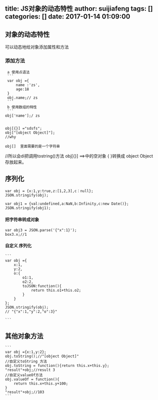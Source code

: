 title: JS对象的动态特性
author: suijiafeng
tags: []
categories: []
date: 2017-01-14 01:09:00
---
## 对象的动态特性
可以动态地给对象添加属性和方法

### 添加方法
	 a 使用点语法
	 ```
	 var obj ={
	     name :'zs',
	     age:18
	 }
	 obj.name;// zs
	 ```
	 b 使用数组的特性 
	 ```
	obj['name'];/ zs
	
	
	obj[{}] ="sdsfs";
	obj["[object Object]"];
	//why

	obj[]  里面需要的是一个字符串
 
//所以会di把调用tostring()方法  obj[{}] ==>中的空对象 { }转换成 object Object 存放起来。

## 序列化
	var obj = {x:1,y:true,z:[1,2,3],c：null};
	JSON.stringify(obj);
	
	var obj1 = {val:undefined,a:NaN,b:Infinity,c:new Date()};
	JSON.stringify(obj1);

#### 把字符串转成对象
	var obj3 = JSON.parse('{"x":1}');
	box3.x;//1

#### 自定义 序列化

	```
	var obj ={
	    x:1,
	    y:2,
	    o:{
	        o1:1,
	        o2:2,
	        toJSON:function(){
	            return this.o1+this.o2;
	        }
	    }
	};
	JSON.stringify(obj);
	// "{"x":1,"y":2,"o":3}"
	
	```

## 其他对象方法
	
	```
	var obj ={x:1,y:2};
	obj.toString();//"[object Object]"
	//自定义toString 方法
	obj.toString = function(){return this.x+this.y};
	"result"+obj;//result 3
	//自定义valueOf方法
	obj.valueOf = function(){
	    return this.x+this.y+100;
	}
	"result"+obj;//103
	```



